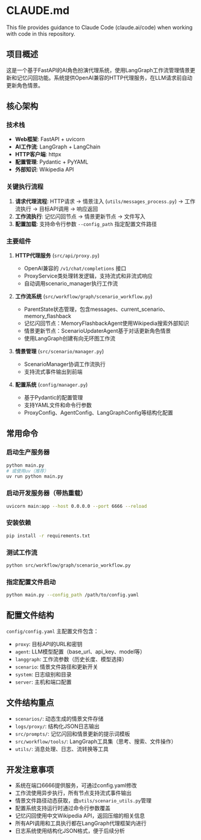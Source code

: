 # CLAUDE.md

This file provides guidance to Claude Code (claude.ai/code) when working with code in this repository.

## 项目概述

这是一个基于FastAPI的AI角色扮演代理系统，使用LangGraph工作流管理情景更新和记忆闪回功能。系统提供OpenAI兼容的HTTP代理服务，在LLM请求前自动更新角色情景。

## 核心架构

### 技术栈
- **Web框架**: FastAPI + uvicorn
- **AI工作流**: LangGraph + LangChain
- **HTTP客户端**: httpx
- **配置管理**: Pydantic + PyYAML
- **外部知识**: Wikipedia API

### 关键执行流程

1. **请求代理流程**: HTTP请求 → 情景注入 (`utils/messages_process.py`) → 工作流执行 → 目标API调用 → 响应返回
2. **工作流执行**: 记忆闪回节点 → 情景更新节点 → 文件写入
3. **配置加载**: 支持命令行参数 `--config_path` 指定配置文件路径

### 主要组件

1. **HTTP代理服务** (`src/api/proxy.py`)
   - OpenAI兼容的 `/v1/chat/completions` 接口
   - ProxyService类处理转发逻辑，支持流式和非流式响应
   - 自动调用scenario_manager执行工作流

2. **工作流系统** (`src/workflow/graph/scenario_workflow.py`)
   - ParentState状态管理，包含messages、current_scenario、memory_flashback
   - 记忆闪回节点：MemoryFlashbackAgent使用Wikipedia搜索外部知识
   - 情景更新节点：ScenarioUpdaterAgent基于对话更新角色情景
   - 使用LangGraph创建有向无环图工作流

3. **情景管理** (`src/scenario/manager.py`)
   - ScenarioManager协调工作流执行
   - 支持流式事件输出到前端

4. **配置系统** (`config/manager.py`)
   - 基于Pydantic的配置管理
   - 支持YAML文件和命令行参数
   - ProxyConfig、AgentConfig、LangGraphConfig等结构化配置

## 常用命令

### 启动生产服务器
```bash
python main.py
# 或使用uv（推荐）
uv run python main.py
```

### 启动开发服务器（带热重载）
```bash
uvicorn main:app --host 0.0.0.0 --port 6666 --reload
```

### 安装依赖
```bash
pip install -r requirements.txt
```

### 测试工作流
```bash
python src/workflow/graph/scenario_workflow.py
```

### 指定配置文件启动
```bash
python main.py --config_path /path/to/config.yaml
```

## 配置文件结构

`config/config.yaml` 主配置文件包含：
- `proxy`: 目标API的URL和密钥
- `agent`: LLM模型配置（base_url、api_key、model等）
- `langgraph`: 工作流参数（历史长度、模型选择）
- `scenario`: 情景文件路径和更新开关
- `system`: 日志级别和目录
- `server`: 主机和端口配置

## 文件结构重点

- `scenarios/`: 动态生成的情景文件存储
- `logs/proxy/`: 结构化JSON日志输出
- `src/prompts/`: 记忆闪回和情景更新的提示词模板
- `src/workflow/tools/`: LangGraph工具集（思考、搜索、文件操作）
- `utils/`: 消息处理、日志、流转换等工具

## 开发注意事项

- 系统在端口6666提供服务，可通过config.yaml修改
- 工作流使用异步执行，所有节点支持流式事件输出
- 情景文件路径动态获取，由`utils/scenario_utils.py`管理
- 配置系统支持运行时通过命令行参数覆盖
- 记忆闪回使用中文Wikipedia API，返回压缩的相关信息
- 所有API调用和工具执行都在LangGraph代理框架内进行
- 日志系统使用结构化JSON格式，便于后续分析